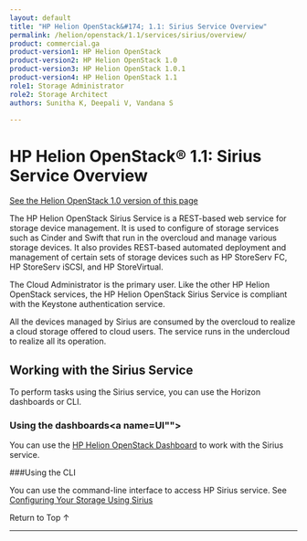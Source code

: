 ```yaml
---
layout: default
title: "HP Helion OpenStack&#174; 1.1: Sirius Service Overview"
permalink: /helion/openstack/1.1/services/sirius/overview/
product: commercial.ga
product-version1: HP Helion OpenStack
product-version2: HP Helion OpenStack 1.0
product-version3: HP Helion OpenStack 1.0.1
product-version4: HP Helion OpenStack 1.1
role1: Storage Administrator
role2: Storage Architect
authors: Sunitha K, Deepali V, Vandana S

---
```

<!--PUBLISHED-->

<script>

function PageRefresh {
onLoad="window.refresh"
}

PageRefresh();

</script>

<!--
<p style="font-size: small;"> <a href="/helion/openstack/1.1/services/tripleo/overview/">&#9664; PREV</a> | <a href="/helion/openstack/1.1/services/overview/">&#9650; UP</a> | <a href="/helion/openstack/1.1/services/identity/overview/"> NEXT &#9654</a> </p>
-->

# HP Helion OpenStack&#174; 1.1: Sirius Service Overview #
[See the Helion OpenStack 1.0 version of this page](/helion/openstack/services/sirius/overview/)

The HP Helion OpenStack Sirius Service is a REST-based web service for storage device  management. It is used to configure of storage services such as Cinder and Swift that run in the overcloud and manage various storage devices. It also provides REST-based automated deployment and management of certain sets of storage devices such as HP StoreServ FC, HP StoreServ iSCSI, and HP StoreVirtual. 

The Cloud Administrator is the primary user. Like the other HP Helion OpenStack services, the HP Helion OpenStack Sirius Service is compliant with the Keystone authentication service.

All the devices managed by Sirius are consumed by the overcloud to realize a cloud storage offered to cloud users. The service runs in the undercloud to realize all its operation.


## Working with the Sirius Service ##

To perform tasks using the Sirius service, you can use the Horizon dashboards or CLI.

### Using the dashboards<a name=UI""></a>

You can use the [HP Helion OpenStack Dashboard](/helion/openstack/1.1/dashboard/how-works/) to work with the Sirius service.

###Using the CLI<a name="cli"></a>

You can use the command-line interface to access HP Sirius service. See [Configuring Your Storage Using Sirius](/helion/openstack/1.1/sirius-cli/)


 <a href="#top" style="padding:14px 0px 14px 0px; text-decoration: none;"> Return to Top &#8593; </a>

----
